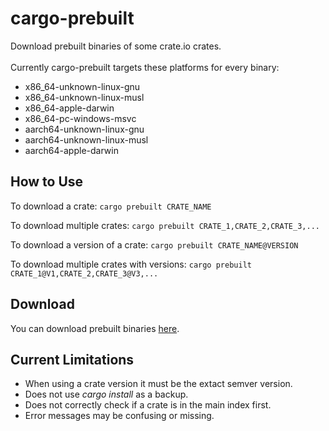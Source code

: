 # cargo-prebuilt

Download prebuilt binaries of some crate.io crates.
<br><br>
Currently cargo-prebuilt targets these platforms for every binary:
- x86_64-unknown-linux-gnu
- x86_64-unknown-linux-musl
- x86_64-apple-darwin
- x86_64-pc-windows-msvc
- aarch64-unknown-linux-gnu
- aarch64-unknown-linux-musl
- aarch64-apple-darwin

## How to Use

To download a crate:
```cargo prebuilt CRATE_NAME```

To download multiple crates:
```cargo prebuilt CRATE_1,CRATE_2,CRATE_3,...```

To download a version of a crate:
```cargo prebuilt CRATE_NAME@VERSION```

To download multiple crates with versions:
```cargo prebuilt CRATE_1@V1,CRATE_2,CRATE_3@V3,...```

## Download

You can download prebuilt binaries [here](https://github.com/crow-rest/cargo-prebuilt-index/releases/tag/cargo-prebuilt-0.1.0).

## Current Limitations

- When using a crate version it must be the extact semver version.
- Does not use *cargo install* as a backup.
- Does not correctly check if a crate is in the main index first.
- Error messages may be confusing or missing.
